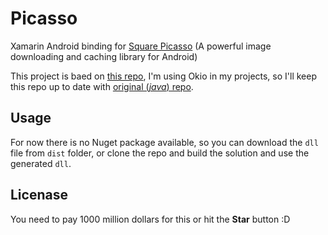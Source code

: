 # Picasso
 Xamarin Android binding for [Square Picasso](https://github.com/square/picasso) (A powerful image downloading and caching library for Android)
 
This project is baed on [this repo](https://github.com/mattleibow/square-bindings), I'm using Okio in my projects, so I'll keep this repo up to date with [original (_java_) repo](https://github.com/square/picasso).
 
 ## Usage
For now there is no Nuget package available, so you can download the `dll` file from `dist` folder, or clone the repo and build the solution and use the generated `dll`.

## Licenase
You need to pay 1000 million dollars for this or hit the __Star__ button :D

